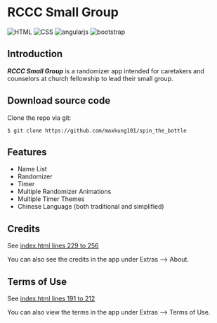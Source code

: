 # RCCC Small Group
![HTML](https://img.shields.io/badge/HTML-5-red.svg)
![CSS](https://img.shields.io/badge/CSS-3-blue.svg)
![angularjs](https://img.shields.io/badge/angularjs-v1.5.11-yellow.svg)
![bootstrap](https://img.shields.io/badge/bootstrap-v4.0-blue.svg)

Introduction
------------
***RCCC Small Group*** is a randomizer app intended for caretakers and counselors at church fellowship to lead their small group.

Download source code
--------------------
Clone the repo via git:
```
$ git clone https://github.com/maxkung101/spin_the_bottle
```
Features
--------
* Name List
* Randomizer
* Timer
* Multiple Randomizer Animations
* Multiple Timer Themes
* Chinese Language (both traditional and simplified)

Credits
-------
See [index.html lines 229 to 256](https://github.com/maxkung101/spin_the_bottle/blob/master/www/index.html#L229)

You can also see the credits in the app under Extras --> About.

Terms of Use
------------
See [index.html lines 191 to 212](https://github.com/maxkung101/spin_the_bottle/blob/master/www/index.html#L191)

You can also view the terms in the app under Extras --> Terms of Use.
